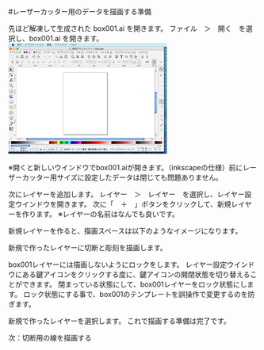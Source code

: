 #レーザーカッター用のデータを描画する準備

先ほど解凍して生成された box001.ai を開きます。
ファイル　＞　開く　を選択し、box001.ai を開きます。
<br>
![](LC-2-43-01.png)


※開くと新しいウインドウでbox001.aiが開きます。（inkscapeの仕様）前にレーザーカッター用サイズに設定したデータは閉じても問題ありません。

次にレイヤーを追加します。
レイヤー　＞　レイヤー　を選択し、レイヤー設定ウインドウを開きます。
次に「　＋　」ボタンをクリックして、新規レイヤーを作ります。
※レイヤーの名前はなんでも良いです。

新規レイヤーを作ると、描画スペースは以下のようなイメージになります。


新規で作ったレイヤーに切断と彫刻を描画します。

box001レイヤーには描画しないようにロックをします。
レイヤー設定ウインドウにある鍵アイコンをクリックする度に、鍵アイコンの開閉状態を切り替えることができます。
閉まっている状態にして、box001レイヤーをロック状態にします。
ロック状態にする事で、box001のテンプレートを誤操作で変更するのを防ぎます。


新規で作ったレイヤーを選択します。
これで描画する準備は完了です。

次：切断用の線を描画する